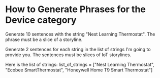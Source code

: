 # How to Generate Phrases for the Device category

Generate 10 sentences with the string "Nest Learning Thermostat". The phrase must be a slice of a storyline.

Generate 2 sentences for each string in the list of strings I'm going to provide you. The sentences must be slices of IoT storylines.

Here is the list of strings: 
list_of_strings = ["Nest Learning Thermostat", "Ecobee SmartThermostat", "Honeywell Home T9 Smart Thermostat"]